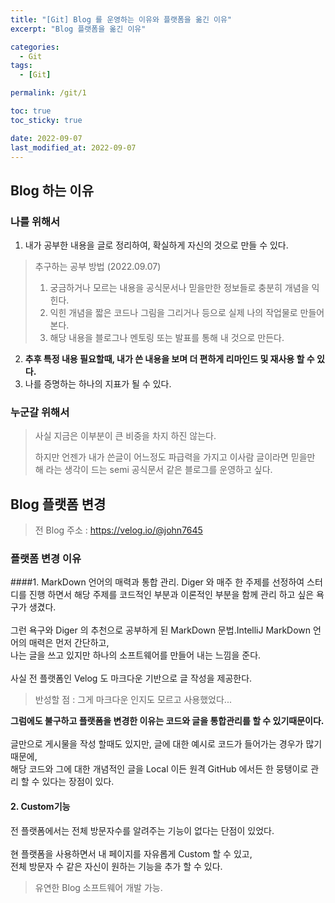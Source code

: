 ```yaml
---
title: "[Git] Blog 를 운영하는 이유와 플랫폼을 옮긴 이유"
excerpt: "Blog 플랫폼을 옮긴 이유"

categories:
  - Git
tags:
  - [Git]

permalink: /git/1

toc: true
toc_sticky: true

date: 2022-09-07
last_modified_at: 2022-09-07
---
```


## Blog 하는 이유
### 나를 위해서 
1. 내가 공부한 내용을 글로 정리하여, 확실하게 자신의 것으로 만들 수 있다.
> 추구하는 공부 방법 (2022.09.07)
> 1. 궁금하거나 모르는 내용을 공식문서나 믿을만한 정보들로 충분히 개념을 익힌다.
> 2. 익힌 개념을 짧은 코드나 그림을 그리거나 등으로 실제 나의 작업물로 만들어본다.
> 3. 해당 내용을 블로그나 멘토링 또는 발표를 통해 내 것으로 만든다.
2. **추후 특정 내용 필요할때, 내가 쓴 내용을 보며 더 편하게 리마인드 및 재사용 할 수 있다.**
3. 나를 증명하는 하나의 지표가 될 수 있다.
### 누군갈 위해서
> 사실 지금은 이부분이 큰 비중을 차지 하진 않는다.
> 
> 하지만 언젠가 내가 쓴글이 어느정도 파급력을 가지고 이사람 글이라면 믿을만 해 라는 생각이 드는 semi 공식문서 같은 블로그를 운영하고 싶다.

## Blog 플랫폼 변경 
> 전 Blog 주소 : https://velog.io/@john7645 

### 플랫폼 변경 이유
####1. MarkDown 언어의 매력과 통합 관리.
Diger 와 매주 한 주제를 선정하여 스터디를 진행 하면서 해당 주제를 코드적인 부분과 이론적인 부분을 함께 관리 하고 싶은 욕구가 생겼다.<br><br>
그런 욕구와 Diger 의 추천으로 공부하게 된 MarkDown 문법.IntelliJ
MarkDown 언어의 매력은 먼저 간단하고,<br> 나는 글을 쓰고 있지만 하나의 소프트웨어를 만들어 내는 느낌을 준다.<br><br>
사실 전 플랫폼인 Velog 도 마크다운 기반으로 글 작성을 제공한다. 
>반성할 점 : 그게 마크다운 인지도 모르고 사용했었다...

**그럼에도 불구하고 플랫폼을 변경한 이유는 코드와 글을 통합관리를 할 수 있기때문이다.**<br><br>
글만으로 게시물을 작성 할때도 있지만, 글에 대한 예시로 코드가 들어가는 경우가 많기 때문에,<br>
해당 코드와 그에 대한 개념적인 글을 Local 이든 원격 GitHub 에서든 한 뭉탱이로 관리 할 수 있다는 장점이 있다.

#### 2. Custom기능
전 플랫폼에서는 전체 방문자수를 알려주는 기능이 없다는 단점이 있었다.<br><br>
현 플랫폼을 사용하면서 내 페이지를 자유롭게 Custom 할 수 있고,<br>
전체 방문자 수 같은 자신이 원하는 기능을 추가 할 수 있다.
>유연한 Blog 소프트웨어 개발 가능.
> 









